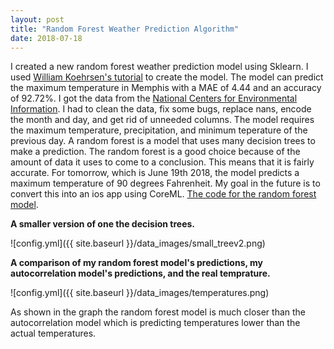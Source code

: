 ```yaml
---
layout: post
title: "Random Forest Weather Prediction Algorithm"
date: 2018-07-18
---
```


I created a new random forest weather prediction model using Sklearn.
I used [William Koehrsen's tutorial](https://towardsdatascience.com/random-forest-in-python-24d0893d51c0) to create the model.
The model can predict the maximum temperature in Memphis with a MAE of 4.44 and an accuracy of 92.72%.
I got the data from  the [National Centers for Environmental Information](www.ncdc.noaa.gov). I had to clean the data, fix some bugs, replace nans, encode the month and day, and get rid of unneeded columns.
The model requires the maximum temperature, precipitation, and minimum teperature of the previous day.
A random forest is a model that uses many decision trees to make a prediction.
The random forest is a good choice because of the amount of data it uses to come to a conclusion. This means that it is fairly accurate.
For tomorrow, which is June 19th 2018, the model predicts a maximum temperature of 90 degrees Fahrenheit.
My goal in the future is to convert this into an ios app using CoreML.
[The code for the random forest model](https://raviw1.github.io/code/Weather_RFv2).

__A smaller version of one the decision trees.__


![config.yml]({{ site.baseurl }}/data_images/small_treev2.png)



__A comparison of my random forest model's predictions, my autocorrelation model's predictions, and the real temprature.__

![config.yml]({{ site.baseurl }}/data_images/temperatures.png)

As shown in the graph the random forest model is much closer than the autocorrelation model which is predicting temperatures lower than the actual temperatures.

